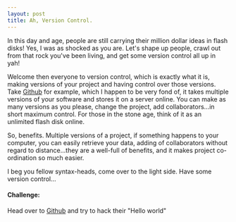 ```yaml
---
layout: post
title: Ah, Version Control.
---
```


In this day and age, people are still carrying their million dollar ideas in flash disks! Yes, I was as shocked as you are. Let's shape up people, crawl out from that rock you've been living, and get some version control all up in yah!

Welcome then everyone to version control, which is exactly what it is, making versions of your project and having control over those versions. Take [Github](https://github.com/) for example, which I happen to be very fond of, it takes multiple versions of your software and stores it on a server online. You can make as many versions as you please, change the project, add collaborators...in short maximum control. For those in the stone age, think of it as an unlimited flash disk online.

So, benefits. Multiple versions of a project, if something happens to your computer, you can easily retrieve your data, adding of  collaborators without regard to distance...they are a well-full of benefits, and it makes project co-ordination so much easier.

I beg you fellow syntax-heads, come over to the light side. Have some version control...

#### Challenge:

Head over to [Github](https://github.com/) and try to hack their "Hello world" 